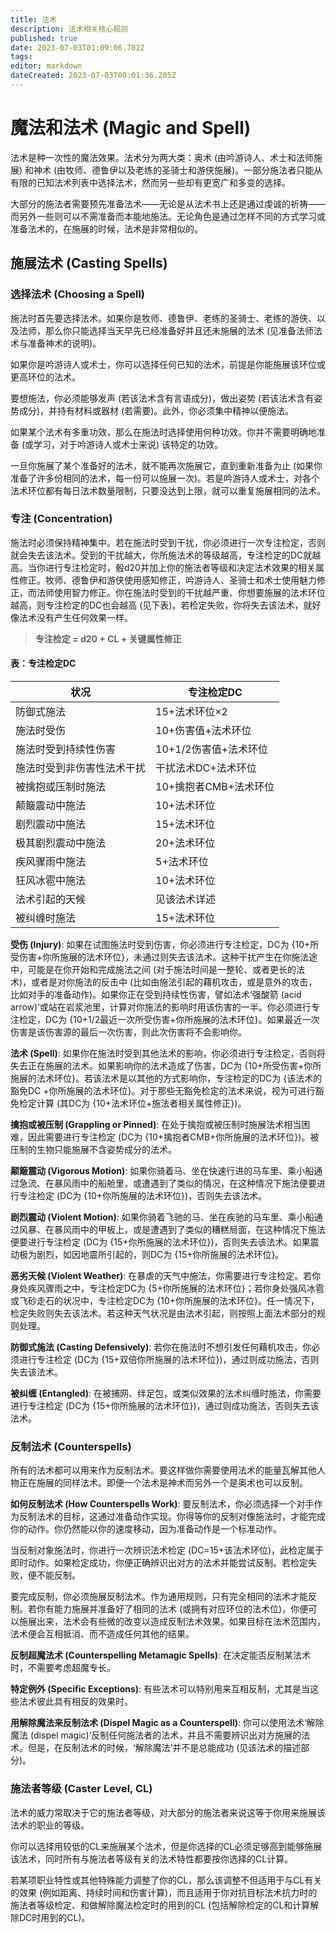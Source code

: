 ```yaml
---
title: 法术
description: 法术相关核心规则
published: true
date: 2023-07-03T01:09:06.702Z
tags: 
editor: markdown
dateCreated: 2023-07-03T00:01:36.205Z
---
```


# 魔法和法术 (Magic and Spell)

法术是种一次性的魔法效果。法术分为两大类：奥术 (由吟游诗人、术士和法师施展)  和神术 (由牧师、德鲁伊以及老练的圣骑士和游侠施展)。一部分施法者只能从有限的已知法术列表中选择法术，然而另一些却有更宽广和多变的选择。

大部分的施法者需要预先准备法术——无论是从法术书上还是通过虔诚的祈祷——而另外一些则可以不需准备而本能地施法。无论角色是通过怎样不同的方式学习或准备法术的，在施展的时候，法术是非常相似的。

## **施展法术 (Casting Spells)**

### **选择法术 (Choosing a Spell)**

施法时首先要选择法术。如果你是牧师、德鲁伊、老练的圣骑士、老练的游侠、以及法师，那么你只能选择当天早先已经准备好并且还未施展的法术 (见准备法师法术与准备神术的说明)。 　

如果你是吟游诗人或术士，你可以选择任何已知的法术，前提是你能施展该环位或更高环位的法术。 　

要想施法，你必须能够发声 (若该法术含有言语成分)，做出姿势  (若该法术含有姿势成分)，并持有材料或器材  (若需要)。此外，你必须集中精神以便施法。 　

如果某个法术有多重功效，那么在施法时选择使用何种功效。你并不需要明确地准备 (或学习，对于吟游诗人或术士来说) 该特定的功效。 　

一旦你施展了某个准备好的法术，就不能再次施展它，直到重新准备为止 (如果你准备了许多份相同的法术，每一份可以施展一次)。若是吟游诗人或术士，对各个法术环位都有每日法术数量限制，只要没达到上限，就可以重复施展相同的法术。

### **专注 (Concentration)**

施法时必须保持精神集中。若在施法时受到干扰，你必须进行一次专注检定，否则就会失去该法术。受到的干扰越大，你所施法术的等级越高，专注检定的DC就越高。当你进行专注检定时，骰d20并加上你的施法者等级和决定法术效果的相关属性修正。牧师、德鲁伊和游侠使用感知修正，吟游诗人、圣骑士和术士使用魅力修正，而法师使用智力修正。你在施法时受到的干扰越严重、你想要施展的法术环位越高，则专注检定的DC也会越高 (见下表)。若检定失败，你将失去该法术，就好像法术没有产生任何效果一样。

> **专注检定 = d20 + CL + 关键属性修正**

#### **表：专注检定DC**

| **状况**                   | **专注检定DC**        |
| -------------------------- | --------------------- |
| 防御式施法                 | 15+法术环位×2         |
| 施法时受伤                 | 10+伤害值+法术环位    |
| 施法时受到持续性伤害       | 10+1/2伤害值+法术环位 |
| 施法时受到非伤害性法术干扰 | 干扰法术DC+法术环位   |
| 被擒抱或压制时施法         | 10+擒抱者CMB+法术环位 |
| 颠簸震动中施法             | 10+法术环位           |
| 剧烈震动中施法             | 15+法术环位           |
| 极其剧烈震动中施法         | 20+法术环位           |
| 疾风骤雨中施法             | 5+法术环位            |
| 狂风冰雹中施法             | 10+法术环位           |
| 法术引起的天候             | 见该法术详述          |
| 被纠缠时施法               | 15+法术环位           |

**受伤 (Injury)**:  如果在试图施法时受到伤害，你必须进行专注检定，DC为  {10+所受伤害+你所施展的法术环位}，未通过则失去该法术。这种干扰产生在你施法途中，可能是在你开始和完成施法之间  (对于施法时间是一整轮、或者更长的法术)，或者是对你施法的反击中  (比如由施法引起的藉机攻击，或是意外的攻击，比如对手的准备动作)。如果你正在受到持续性伤害，譬如法术‘强酸箭 (acid arrow)’或站在岩浆池里，计算对你施法的影响时用该伤害的一半。你必须进行专注检定，DC为 {10+1/2最近一次所受伤害+你所施展的法术环位}。如果最近一次伤害是该伤害源的最后一次伤害，则此次伤害将不会影响你。

**法术 (Spell)**:  如果你在施法时受到其他法术的影响，你必须进行专注检定，否则将失去正在施展的法术。如果影响你的法术造成了伤害，DC为 {10+所受伤害+你所施展的法术环位}。若该法术是以其他的方式影响你，专注检定的DC为 {该法术的豁免DC  +你所施展的法术环位}。对于那些无豁免检定的法术来说，视为可进行豁免检定计算 (其DC为  {10+法术环位+施法者相关属性修正})。

**擒抱或被压制 (Grappling or Pinned)**:  在处于擒抱或被压制时施展法术相当困难，因此需要进行专注检定 (DC为  {10+擒抱者CMB+你所施展的法术环位})。被压制的生物只能施展不含姿势成分的法术。  　

**颠簸震动 (Vigorous Motion)**:  如果你骑着马、坐在快速行进的马车里、乘小船通过急流、在暴风雨中的船舱里，或遭遇到了类似的情况，在这种情况下施法便要进行专注检定 (DC为 {10+你所施展的法术环位})，否则失去该法术。  　

**剧烈震动 (Violent Motion)**:  如果你骑着飞驰的马、坐在疾驰的马车里、乘小船通过风暴、在暴风雨中的甲板上，或是遭遇到了类似的糟糕局面，在这种情况下施法便要进行专注检定 (DC为 {15+你所施展的法术环位})，否则失去该法术。如果震动极为剧烈，如因地震所引起的，则DC为 {15+你所施展的法术环位}。

**恶劣天候 (Violent Weather)**:  在暴虐的天气中施法，你需要进行专注检定。若你身处疾风骤雨之中，专注检定DC为 {5+你所施展的法术环位}；若你身处强风冰雹或飞砂走石的状况中，专注检定DC为 {10+你所施展的法术环位}。任一情况下，检定失败则失去该法术。若这种天气状况是由法术引起，则按照上面法术部分的规则处理。  　

**防御式施法 (Casting Defensively)**:  若你在施法时不想引发任何藉机攻击，你必须进行专注检定 (DC为  {15+双倍你所施展的法术环位})，通过则成功施法，否则失去该法术。  　

**被纠缠 (Entangled)**:  在被捕网、绊足包，或类似效果的法术纠缠时施法，你需要进行专注检定 (DC为 {15+你所施展的法术环位})，通过则成功施法，否则失去该法术。

### **反制法术 (Counterspells)**

所有的法术都可以用来作为反制法术。要这样做你需要使用法术的能量瓦解其他人物正在施展的同样法术。即便一个法术是神术而另外一个是奥术也可以反制。  　

**如何反制法术 (How Counterspells Work)**:  要反制法术，你必须选择一个对手作为反制法术的目标，这通过准备动作实现。你得等你的反制对像施法时，才能完成你的动作。你仍然能以你的速度移动，因为准备动作是一个标准动作。 　

当反制对象施法时，你进行一次辨识法术检定 (DC=15+该法术环位)，此检定属于即时动作。如果检定成功，你便正确辨识出对方的法术并能尝试反制。若检定失败，便不能反制。 　

要完成反制，你必须施展反制法术。作为通用规则，只有完全相同的法术才能反制。若你有能力施展并准备好了相同的法术 (或拥有对应环位的法术位)，你便可以施展出来，法术会有些微的改变以造成反制法术效果。如果目标在法术范围内，法术便会互相抵消、而不造成任何其他的结果。  　

**反制超魔法术 (Counterspelling Metamagic Spells)**: 在决定能否反制某法术时，不需要考虑超魔专长。  　

**特定例外 (Specific Exceptions)**:  有些法术可以特别用来互相反制，尤其是当这些法术彼此具有相反的效果时。  　

**用解除魔法来反制法术 (Dispel Magic as a  Counterspell)**: 你可以使用法术‘解除魔法 (dispel  magic)’反制任何施法者的法术，并且不需要辨识出对方施展的法术。但是，在反制法术的时候，‘解除魔法’并不是总能成功  (见该法术的描述部分)。

### **施法者等级 (Caster Level, CL)**

法术的威力常取决于它的施法者等级，对大部分的施法者来说这等于你用来施展该法术的职业的等级。 　

你可以选择用较低的CL来施展某个法术，但是你选择的CL必须足够高到能够施展该法术，同时所有与施法者等级有关的法术特性都要按你选择的CL计算。 　

若某项职业特性或其他特殊能力调整了你的CL，那么该调整不但适用于与CL有关的效果  (例如距离、持续时间和伤害计算)，而且适用于你对抗目标法术抗力时的施法者等级检定、和做解除魔法检定时的用到的CL  (包括解除检定的CL和计算解除DC时用到的CL)。